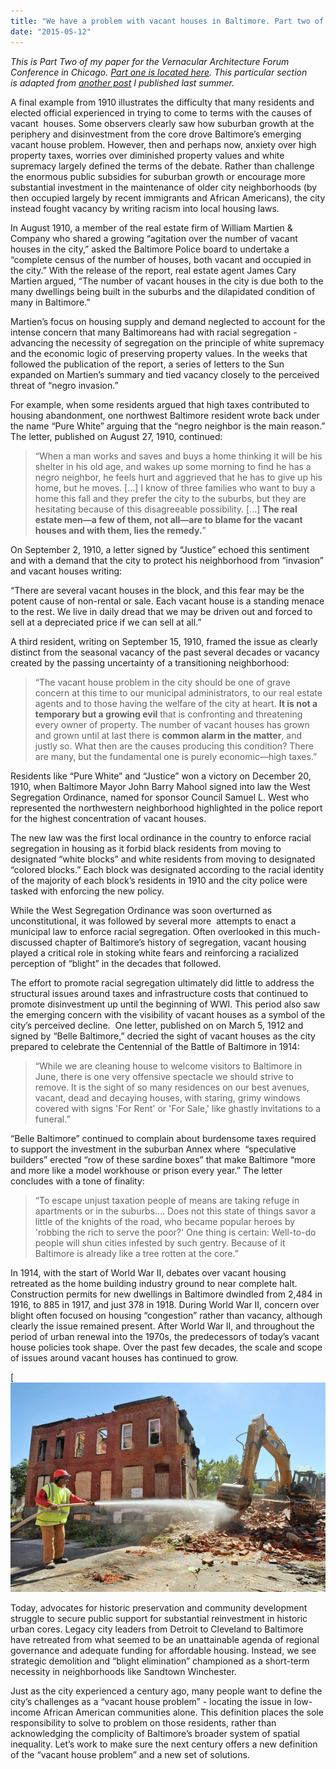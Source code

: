 ```yaml
---
title: "We have a problem with vacant houses in Baltimore. Part two of two."
date: "2015-05-12"
---
```


_This is Part Two of my paper for the Vernacular Architecture Forum Conference in Chicago. [Part one is located here](https://historicsprawl.wordpress.com/2015/05/12/we-have-a-problem-with-vacant-houses-in-baltimore-part-one-of-a-draft-paper-for-the-vaf-conference-in-chicago/). This particular section is adapted from [another post](https://historicsprawl.wordpress.com/2014/07/21/each-vacant-house-is-a-standing-menace-to-the-rest/ "“Each vacant house is a standing menace to the rest.”") I published last summer._

A final example from 1910 illustrates the difficulty that many residents and elected official experienced in trying to come to terms with the causes of vacant  houses. Some observers clearly saw how suburban growth at the periphery and disinvestment from the core drove Baltimore’s emerging vacant house problem. However, then and perhaps now, anxiety over high property taxes, worries over diminished property values and white supremacy largely defined the terms of the debate. Rather than challenge the enormous public subsidies for suburban growth or encourage more substantial investment in the maintenance of older city neighborhoods (by then occupied largely by recent immigrants and African Americans), the city instead fought vacancy by writing racism into local housing laws.

In August 1910, a member of the real estate firm of William Martien & Company who shared a growing “agitation over the number of vacant houses in the city,” asked the Baltimore Police board to undertake a “complete census of the number of houses, both vacant and occupied in the city.” With the release of the report, real estate agent James Cary Martien argued, “The number of vacant houses in the city is due both to the many dwellings being built in the suburbs and the dilapidated condition of many in Baltimore.”

Martien’s focus on housing supply and demand neglected to account for the intense concern that many Baltimoreans had with racial segregation - advancing the necessity of segregation on the principle of white supremacy and the economic logic of preserving property values. In the weeks that followed the publication of the report, a series of letters to the Sun expanded on Martien’s summary and tied vacancy closely to the perceived threat of “negro invasion.”

For example, when some residents argued that high taxes contributed to housing abandonment, one northwest Baltimore resident wrote back under the name “Pure White” arguing that the “negro neighbor is the main reason.” The letter, published on August 27, 1910, continued:

> “When a man works and saves and buys a home thinking it will be his shelter in his old age, and wakes up some morning to find he has a negro neighbor, he feels hurt and aggrieved that he has to give up his home, but he moves. \[…\] I know of three families who want to buy a home this fall and they prefer the city to the suburbs, but they are hesitating because of this disagreeable possibility. \[…\] **The real estate men—a few of them, not all—are to blame for the vacant houses and with them, lies the remedy.**”

On September 2, 1910, a letter signed by “Justice” echoed this sentiment and with a demand that the city to protect his neighborhood from “invasion” and vacant houses writing:

“There are several vacant houses in the block, and this fear may be the potent cause of non-rental or sale. Each vacant house is a standing menace to the rest. We live in daily dread that we may be driven out and forced to sell at a depreciated price if we can sell at all.”

A third resident, writing on September 15, 1910, framed the issue as clearly distinct from the seasonal vacancy of the past several decades or vacancy created by the passing uncertainty of a transitioning neighborhood:

> “The vacant house problem in the city should be one of grave concern at this time to our municipal administrators, to our real estate agents and to those having the welfare of the city at heart. **It is not a temporary but a growing evil** that is confronting and threatening every owner of property. The number of vacant houses has grown and grown until at last there is **common alarm in the matter**, and justly so. What then are the causes producing this condition? There are many, but the fundamental one is purely economic—high taxes.”

Residents like “Pure White” and “Justice” won a victory on December 20, 1910, when Baltimore Mayor John Barry Mahool signed into law the West Segregation Ordinance, named for sponsor Council Samuel L. West who represented the northwestern neighborhood highlighted in the police report for the highest concentration of vacant houses.

The new law was the first local ordinance in the country to enforce racial segregation in housing as it forbid black residents from moving to designated “white blocks” and white residents from moving to designated “colored blocks.” Each block was designated according to the racial identity of the majority of each block’s residents in 1910 and the city police were tasked with enforcing the new policy.

While the West Segregation Ordinance was soon overturned as unconstitutional, it was followed by several more  attempts to enact a municipal law to enforce racial segregation. Often overlooked in this much-discussed chapter of Baltimore’s history of segregation, vacant housing played a critical role in stoking white fears and reinforcing a racialized perception of “blight” in the decades that followed.

The effort to promote racial segregation ultimately did little to address the structural issues around taxes and infrastructure costs that continued to promote disinvestment up until the beginning of WWI. This period also saw the emerging concern with the visibility of vacant houses as a symbol of the city’s perceived decline.  One letter, published on on March 5, 1912 and signed by “Belle Baltimore,” decried the sight of vacant houses as the city prepared to celebrate the Centennial of the Battle of Baltimore in 1914:

> “While we are cleaning house to welcome visitors to Baltimore in June, there is one very offensive spectacle we should strive to remove. It is the sight of so many residences on our best avenues, vacant, dead and decaying houses, with staring, grimy windows covered with signs 'For Rent' or 'For Sale,' like ghastly invitations to a funeral.”

“Belle Baltimore” continued to complain about burdensome taxes required to support the investment in the suburban Annex where  “speculative builders” erected “row of these sardine boxes” that make Baltimore “more and more like a model workhouse or prison every year.” The letter concludes with a tone of finality:

> “To escape unjust taxation people of means are taking refuge in apartments or in the suburbs…. Does not this state of things savor a little of the knights of the road, who became popular heroes by 'robbing the rich to serve the poor?' One thing is certain: Well-to-do people will shun cities infested by such gentry. Because of it Baltimore is already like a tree rotten at the core.”

In 1914, with the start of World War II, debates over vacant housing retreated as the home building industry ground to near complete halt. Construction permits for new dwellings in Baltimore dwindled from 2,484 in 1916, to 885 in 1917, and just 378 in 1918. During World War II, concern over blight often focused on housing “congestion” rather than vacancy, although clearly the issue remained present. After World War II, and throughout the period of urban renewal into the 1970s, the predecessors of today’s vacant house policies took shape. Over the past few decades, the scale and scope of issues around vacant houses has continued to grow.

[![Lansing Street demolition, Amy Davis, 2013 September 24. [Baltimore Sun](http://articles.baltimoresun.com/2013-09-24/news/bs-md-ci-lansing-ave-demolition-20130924_1_1600-block-one-block-city-planning-officials)](images/77537027.jpg)

Today, advocates for historic preservation and community development struggle to secure public support for substantial reinvestment in historic urban cores. Legacy city leaders from Detroit to Cleveland to Baltimore have retreated from what seemed to be an unattainable agenda of regional governance and adequate funding for affordable housing. Instead, we see strategic demolition and “blight elimination” championed as a short-term necessity in neighborhoods like Sandtown Winchester.

Just as the city experienced a century ago, many people want to define the city’s challenges as a “vacant house problem” - locating the issue in low-income African American communities alone. This definition places the sole responsibility to solve to problem on those residents, rather than acknowledging the complicity of Baltimore’s broader system of spatial inequality. Let’s work to make sure the next century offers a new definition of the “vacant house problem” and a new set of solutions.

